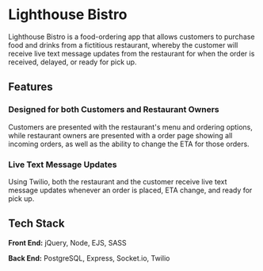 # Lighthouse Bistro

Lighthouse Bistro is a food-ordering app that allows customers to purchase food and drinks from a fictitious restaurant, whereby the customer will receive live text message updates from the restaurant for when the order is received, delayed, or ready for pick up.

## Features

### Designed for both Customers and Restaurant Owners

Customers are presented with the restaurant's menu and ordering options, while restaurant owners are presented with a order page showing all incoming orders, as well as the ability to change the ETA for those orders.

### Live Text Message Updates

Using Twilio, both the restaurant and the customer receive live text message updates whenever an order is placed, ETA change, and ready for pick up. 

## Tech Stack

**Front End:** jQuery, Node, EJS, SASS

**Back End:**  PostgreSQL, Express, Socket.io, Twilio

